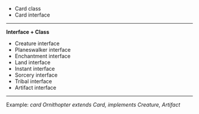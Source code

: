 * Card 		class
* Card 		interface

---

**Interface + Class**

* Creature 	interface
* Planeswalker 	interface
* Enchantment 	interface
* Land 		interface
* Instant 	interface
* Sorcery 	interface
* Tribal 	interface
* Artifact 	interface

---

Example: _card Ornithopter extends Card, implements Creature, Artifact_
